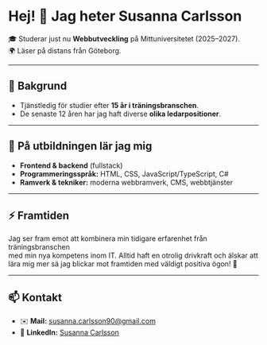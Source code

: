 # Hej! 👋 Jag heter Susanna Carlsson  

🎓 Studerar just nu **Webbutveckling** på Mittuniversitetet (2025–2027).  
🌍 Läser på distans från Göteborg.  

---

## 🔭 Bakgrund
- Tjänstledig för studier efter **15 år i träningsbranschen**.  
- De senaste 12 åren har jag haft diverse **olika ledarpositioner**.  

---

## 🌱 På utbildningen lär jag mig
- **Frontend & backend** (fullstack)  
- **Programmeringsspråk:** HTML, CSS, JavaScript/TypeScript, C#  
- **Ramverk & tekniker:** moderna webbramverk, CMS, webbtjänster  

---

## ⚡ Framtiden
Jag ser fram emot att kombinera min tidigare erfarenhet från träningsbranschen  
med min nya kompetens inom IT. Alltid haft en otrolig drivkraft och älskar att
lära mig mer sä jag blickar mot framtiden med väldigt positiva ögon! 🚀  

---

## 📫 Kontakt
- ✉️ **Mail:** [susanna.carlsson90@gmail.com](mailto:susanna.carlsson90@gmail.com)  
- 💼 **LinkedIn:** [Susanna Carlsson](https://www.linkedin.com/in/susanna-carlsson)
